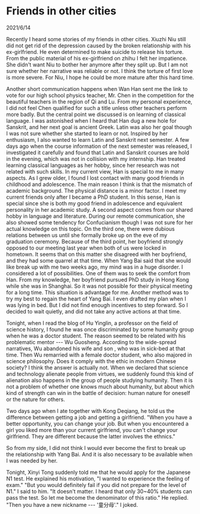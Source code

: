 # Friends in other cities
2021/6/14

Recently I heard some stories of my friends in other cities. Xiuzhi Niu still did not
get rid of the depression caused by the broken relationship with his ex-girlfriend.
He even determined to make suicide to release his torture. From the public material of
his ex-girlfriend on zhihu I felt her impatience. She didn't want Niu to bother her
anymore after they split up. But I am not sure whether her narrative was reliable or not.
I think the torture of first love is more severe. For Niu, I hope he could be more mature after
this hard time.

Another short communication happens when Wan Han sent me the link to vote for our high school
physics teacher, Mr. Chen in the competition for the beautiful teachers in the region of Qi and Lu.
From my personal experience, I did not feel Chen qualified for
such a title unless other teachers perform more badly.
But the central point we discussed is on learning of classical language.
I was astonished when I heard that Han dug a new hole for Sanskrit, and her next
goal is ancient Greek. Latin was also her goal though I was not sure whether she started to learn or not.
Inspired by her enthusiasm, I also wanted to learn Latin and Sanskrit next semester. A
few days ago when the course information of the next semester was released, I investigated it carefully
and found that Latin and Sanskrit courses are hold in the evening, which was not in collision with my
internship. Han treated learning classical languages as her hobby, since her research was not related with
such skills. In my current view, Han is special to me in many aspects. As I grew older, I found
I lost contact with many good friends in childhood and adolescence. The main reason I think is that
the mismatch of academic background. The physical distance is a minor factor. I meet my current friends
only after I became a PhD student. In this sense, Han is special since she is both my good friend in adolescence
and equivalent personality in her academic study. A second aspect comes from our shared hobby in language
and literature. During our remote communication, she also showed some tendency for Confucianism though I was not sure for her actual knowledge on this topic. On the third one, 
there were dubious relations between us until she formally broke up on the eve of my graduation ceremony.
Because of the third point, her boyfriend strongly opposed to our meeting last year when both of us were locked
in hometown. It seems that on this matter she disagreed with her boyfriend, and they had some quarrel at that time.
When Yang Bai said that she would like break up with me two weeks ago, my mind was in a huge disorder.
I considered a lot of possibilities. One of them was to seek the comfort from Han. From my knowledge,
her boyfriend pursued PhD study in Hong Kong while she was in Shanghai. So it was not possible for their physical meeting for a long time. This situation is advantage for me. Another method was to try my best to regain the heart
of Yang Bai. I even drafted my plan when I was lying in bed. But I did not find enough incentives to step forward.
So I decided to wait quietly, and did not take any active actions at that time.

Tonight, when I read the blog of Hu Yinglin, a professor on the field of science history, I found he was
once discriminated by some humanity group when he was a doctor student. The reason seemed to be related with
his problematic mentor --- Wu Guosheng. According to the wide-spread narratives, Wu abandoned his wife and son
, who was in sick-bed at that time. Then Wu remarried with a female doctor student, who also majored in
science philosophy. Does it comply with the ethic in modern Chinese society? I think the answer is actually not.
When we declared that science and technology alienate people from virtues, we suddenly found this kind of
alienation also happens in the group of people studying humanity. Then it is not a problem of whether one
knows much about humanity, but about which kind of strength can win in the battle of decision: human nature
for oneself or the nature for others.

Two days ago when I ate together with Kong Deqiang, he told us the difference between getting a job
and getting a girlfriend. "When you have a better opportunity, you can change your job. But
when you encountered a girl you liked more than your current girlfriend, you can't change your girlfriend.
They are different because the latter involves the ethnics."

So from my side, I did not think I would ever become the first to break up the relationship with Yang Bai.
And it is also necessary to be available when I was needed by her.

Tonight, Xinyi Tong suddenly told me that he would apply for the Japanese N1 test.
He explained his motivation, "I wanted to experience the feeling of exam."
"But you would definitely fail if you did not prepare for the level of N1." I said to him.
"It doesn't matter. I heard that only 30~40% students can pass the test. So let me become
the denominator of this ratio." He replied. "Then you have a new nickname --- '童分母'." I joked.
